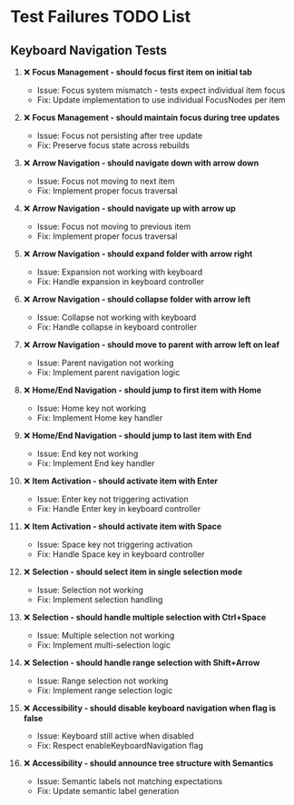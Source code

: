 # Test Failures TODO List

## Keyboard Navigation Tests

1. ❌ **Focus Management - should focus first item on initial tab**
   - Issue: Focus system mismatch - tests expect individual item focus
   - Fix: Update implementation to use individual FocusNodes per item

2. ❌ **Focus Management - should maintain focus during tree updates**
   - Issue: Focus not persisting after tree update
   - Fix: Preserve focus state across rebuilds

3. ❌ **Arrow Navigation - should navigate down with arrow down**
   - Issue: Focus not moving to next item
   - Fix: Implement proper focus traversal

4. ❌ **Arrow Navigation - should navigate up with arrow up**
   - Issue: Focus not moving to previous item
   - Fix: Implement proper focus traversal

5. ❌ **Arrow Navigation - should expand folder with arrow right**
   - Issue: Expansion not working with keyboard
   - Fix: Handle expansion in keyboard controller

6. ❌ **Arrow Navigation - should collapse folder with arrow left**
   - Issue: Collapse not working with keyboard
   - Fix: Handle collapse in keyboard controller

7. ❌ **Arrow Navigation - should move to parent with arrow left on leaf**
   - Issue: Parent navigation not working
   - Fix: Implement parent navigation logic

8. ❌ **Home/End Navigation - should jump to first item with Home**
   - Issue: Home key not working
   - Fix: Implement Home key handler

9. ❌ **Home/End Navigation - should jump to last item with End**
   - Issue: End key not working
   - Fix: Implement End key handler

10. ❌ **Item Activation - should activate item with Enter**
    - Issue: Enter key not triggering activation
    - Fix: Handle Enter key in keyboard controller

11. ❌ **Item Activation - should activate item with Space**
    - Issue: Space key not triggering activation
    - Fix: Handle Space key in keyboard controller

12. ❌ **Selection - should select item in single selection mode**
    - Issue: Selection not working
    - Fix: Implement selection handling

13. ❌ **Selection - should handle multiple selection with Ctrl+Space**
    - Issue: Multiple selection not working
    - Fix: Implement multi-selection logic

14. ❌ **Selection - should handle range selection with Shift+Arrow**
    - Issue: Range selection not working
    - Fix: Implement range selection logic

15. ❌ **Accessibility - should disable keyboard navigation when flag is false**
    - Issue: Keyboard still active when disabled
    - Fix: Respect enableKeyboardNavigation flag

16. ❌ **Accessibility - should announce tree structure with Semantics**
    - Issue: Semantic labels not matching expectations
    - Fix: Update semantic label generation